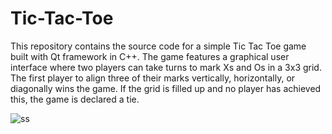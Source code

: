 # Tic-Tac-Toe

This repository contains the source code for a simple Tic Tac Toe game built with Qt framework in C++.
The game features a graphical user interface where two players can take turns to mark Xs and Os in a 3x3 grid. The first player to align three of their marks vertically, horizontally, or diagonally wins the game.
If the grid is filled up and no player has achieved this, the game is declared a tie.

![ss](https://github.com/SpatariuIoanGabriel/Tic-Tac-Toe/assets/126616594/ba00ed39-5118-49ad-9a3d-a17420483831)
